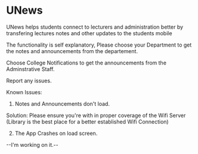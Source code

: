 UNews
=====

UNews helps students connect to lecturers and administration better by transfering lectures notes and other updates to the students mobile


The functionality is self explanatory, Please choose your Department to get the notes and announcements from the departement. 

Choose College Notifications to get the announcements from the Adminstrative Staff.

Report any issues. 


Known Issues: 

1. Notes and Announcements don't load. 

Solution: Please ensure you're with in proper coverage of the Wifi Server (Library is the best place for a better established Wifi Connection)

2. The App Crashes on load screen. 

--I'm working on it.-- 

